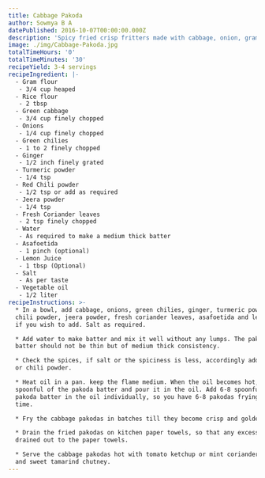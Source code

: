 ```yaml
---
title: Cabbage Pakoda
author: Sowmya B A
datePublished: 2016-10-07T00:00:00.000Z
description: 'Spicy fried crisp fritters made with cabbage, onion, gram flour and spices.'
image: ./img/Cabbage-Pakoda.jpg
totalTimeHours: '0'
totalTimeMinutes: '30'
recipeYield: 3-4 servings
recipeIngredient: |-
  - Gram flour
   - 3/4 cup heaped
  - Rice flour
   - 2 tbsp
  - Green cabbage
   - 3/4 cup finely chopped
  - Onions
   - 1/4 cup finely chopped
  - Green chilies
   - 1 to 2 finely chopped
  - Ginger
   - 1/2 inch finely grated
  - Turmeric powder
   - 1/4 tsp
  - Red Chili powder
   - 1/2 tsp or add as required
  - Jeera powder
   - 1/4 tsp
  - Fresh Coriander leaves
   - 2 tsp finely chopped
  - Water
   - As required to make a medium thick batter
  - Asafoetida
   - 1 pinch (optional)
  - Lemon Juice
   - 1 tbsp (Optional)
  - Salt
   - As per taste
  - Vegetable oil
   - 1/2 liter
recipeInstructions: >-
  * In a bowl, add cabbage, onions, green chilies, ginger, turmeric powder, red
  chili powder, jeera powder, fresh coriander leaves, asafoetida and lemon juice
  if you wish to add. Salt as required.

  * Add water to make batter and mix it well without any lumps. The pakoda
  batter should not be thin but of medium thick consistency.

  * Check the spices, if salt or the spiciness is less, accordingly add the salt
  or chili powder.

  * Heat oil in a pan. keep the flame medium. When the oil becomes hot, take
  spoonful of the pakoda batter and pour it in the oil. Add 6-8 spoonfuls of the
  pakoda batter in the oil individually, so you have 6-8 pakodas frying at a
  time.

  * Fry the cabbage pakodas in batches till they become crisp and golden brown.

  * Drain the fried pakodas on kitchen paper towels, so that any excess oil is
  drained out to the paper towels.

  * Serve the cabbage pakodas hot with tomato ketchup or mint coriander chutney
  and sweet tamarind chutney.
---
```





